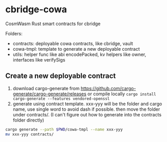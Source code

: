# cbridge-cowa
CosmWasm Rust smart contracts for cbridge

Folders:
- contracts: deployable cowa contracts, like cbridge, vault
- cowa-tmpl: template to generate a new deployable contract
- utils: helper func like abi encodePacked, kv helpers like owner, interfaces like verifySigs

## Create a new deployable contract
1. download cargo-generate from https://github.com/cargo-generate/cargo-generate/releases or compile locally
`cargo install cargo-generate --features vendored-openssl`
2. generate using contract template. xxx-yyy will be the folder and cargo name, use single word to avoid dash if possible. then move the folder under contracts/. (I can't figure out how to generate into the contracts folder directly)
```bash
cargo generate --path $PWD/cowa-tmpl --name xxx-yyy
mv xxx-yyy contracts/
```
